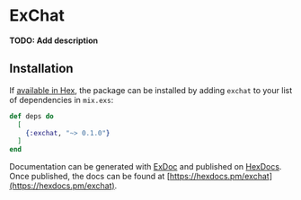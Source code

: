# ExChat

**TODO: Add description**

## Installation

If [available in Hex](https://hex.pm/docs/publish), the package can be installed
by adding `exchat` to your list of dependencies in `mix.exs`:

```elixir
def deps do
  [
    {:exchat, "~> 0.1.0"}
  ]
end
```

Documentation can be generated with [ExDoc](https://github.com/elixir-lang/ex_doc)
and published on [HexDocs](https://hexdocs.pm). Once published, the docs can
be found at [https://hexdocs.pm/exchat](https://hexdocs.pm/exchat).

